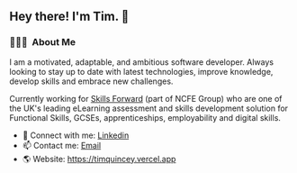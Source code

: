 <h2>Hey there! I'm Tim. 👋</h2>

<h3> 👨🏻‍💻 &nbsp;About Me </h3>

I am a motivated, adaptable, and ambitious software developer. Always looking to stay up to date with latest technologies, improve knowledge, develop skills and embrace new challenges.

Currently working for <a href="https://www.skillsforward.co.uk/">Skills Forward</a> (part of NCFE Group) who are one of the UK's leading eLearning assessment and skills development solution for Functional Skills, GCSEs, apprenticeships, employability and digital skills.

- 💼 Connect with me: <a href="https://www.linkedin.com/in/tim-quincey-743158a0">Linkedin</a>
- 📫 Contact me: <a href="mailto:timquincey@me.com">Email</a>
- 🌎 Website: <a href="https://timquincey.vercel.app">https://timquincey.vercel.app</a>
